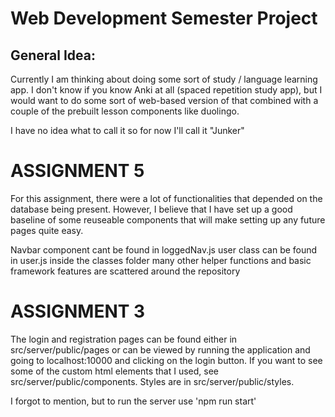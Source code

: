 # Web Development Semester Project

## General Idea:
Currently I am thinking about doing some sort of study / language learning app. I don't know if you know Anki at all (spaced repetition study app), but I would want to do some sort of web-based version of that combined with a couple of the prebuilt lesson components like duolingo.

I have no idea what to call it so for now I'll call it "Junker"

# ASSIGNMENT 5
For this assignment, there were a lot of functionalities that depended on the database being present. However, I believe that I have set up a good baseline of some reuseable components that will make setting up any future pages quite easy.

Navbar component cant be found in loggedNav.js
user class can be found in user.js inside the classes folder
many other helper functions and basic framework features are scattered around the repository


# ASSIGNMENT 3
The login and registration pages can be found either in src/server/public/pages or can be viewed by running the application and going to localhost:10000 and clicking on the login button. If you want to see some of the custom html elements that I used, see src/server/public/components. Styles are in src/server/public/styles.

I forgot to mention, but to run the server use 'npm run start'


